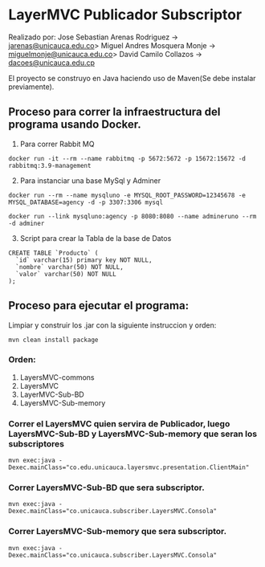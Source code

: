 # LayerMVC Publicador Subscriptor
Realizado por:
    Jose Sebastian Arenas Rodriguez -> jarenas@unicauca.edu.co> 
    Miguel Andres Mosquera Monje -> miguelmonje@unicauca.edu.co>
    David Camilo Collazos -> dacoes@unicauca.edu.cp

El proyecto se construyo en Java haciendo uso de Maven(Se debe instalar previamente).

## Proceso para correr la infraestructura del programa usando Docker.

1. Para correr Rabbit MQ
```
docker run -it --rm --name rabbitmq -p 5672:5672 -p 15672:15672 -d rabbitmq:3.9-management
```
2. Para instanciar una base MySql y Adminer
```
docker run --rm --name mysqluno -e MYSQL_ROOT_PASSWORD=12345678 -e MYSQL_DATABASE=agency -d -p 3307:3306 mysql
```
```
docker run --link mysqluno:agency -p 8080:8080 --name admineruno --rm -d adminer
```
3. Script para crear la Tabla de la base de Datos
```
CREATE TABLE `Producto` (
  `id` varchar(15) primary key NOT NULL,
  `nombre` varchar(50) NOT NULL,
  `valor` varchar(50) NOT NULL
);
```

## Proceso para ejecutar el programa:

Limpiar y construir los .jar con la siguiente instruccion y orden:

```
mvn clean install package

```
### Orden:

1. LayersMVC-commons
2. LayersMVC
3. LayerMVC-Sub-BD
4. LayersMVC-Sub-memory

### Correr el LayersMVC quien servira de Publicador, luego LayersMVC-Sub-BD y LayersMVC-Sub-memory que seran los subscriptores
```
mvn exec:java -Dexec.mainClass="co.edu.unicauca.layersmvc.presentation.ClientMain"
```

### Correr LayersMVC-Sub-BD que sera subscriptor.
```
mvn exec:java -Dexec.mainClass="co.unicauca.subscriber.LayersMVC.Consola"
```

### Correr LayersMVC-Sub-memory que sera subscriptor.
```
mvn exec:java -Dexec.mainClass="co.unicauca.subscriber.LayersMVC.Consola"
```